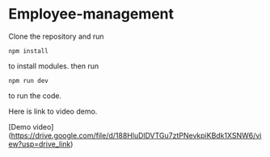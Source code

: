 # Employee-management

Clone the repository and run

```
npm install 

```
to install modules. 
then run 

```
npm run dev

```

to run the code.

Here is link to video demo.

[Demo video] (https://drive.google.com/file/d/188HluDlDVTGu7ztPNevkpiKBdk1XSNW6/view?usp=drive_link)


